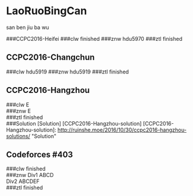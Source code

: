 # LaoRuoBingCan
san ben jiu ba wu

###CCPC2016-Heifei
###clw
finished
###znw
hdu5970
###ztl
finished

## CCPC2016-Changchun
###clw
hdu5919
###znw
hdu5919
###ztl
finished

## CCPC2016-Hangzhou
###clw
E  
###znw
E  
###ztl
finished  
###Solution
[Solution] [CCPC2016-Hangzhou-solution]
[CCPC2016-Hangzhou-solution]: http://ruinshe.moe/2016/10/30/ccpc2016-hangzhou-solutions/  "Solution"

## Codeforces #403 
###clw
finished  
###znw
Div1 ABCD  
Div2 ABCDEF  
###ztl
finished
